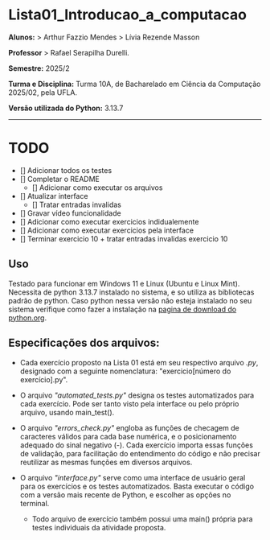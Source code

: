 # Lista01_Introducao_a_computacao

**Alunos:**
    > Arthur Fazzio Mendes
    > Lívia Rezende Masson

**Professor**
    > Rafael Serapilha Durelli.

**Semestre:** 2025/2

**Turma e Disciplina:** Turma 10A, de Bacharelado em Ciência da Computação 2025/02, pela UFLA.

**Versão utilizada do Python:** 3.13.7

****

# TODO

- [] Adicionar todos os testes
- [] Completar o README
    - [] Adicionar como executar os arquivos
- [] Atualizar interface
    - [] Tratar entradas invalidas
- [] Gravar vídeo funcionalidade
- [] Adicionar como executar exercicios indidualemente
- [] Adicionar como executar exercicios pela interface
- [] Terminar exercicio 10 + tratar entradas invalidas exercicio 10

## Uso

Testado para funcionar em Windows 11 e Linux (Ubuntu e Linux Mint). 
Necessita de python 3.13.7 instalado no sistema, e so utiliza as bibliotecas padrão de python. 
Caso python nessa versão não esteja instalado no seu sistema verifique como fazer a instalação na [pagina de download do python.org](https://www.python.org/downloads/).

## Especificações dos arquivos:

- Cada exercício proposto na Lista 01 está em seu respectivo arquivo *.py*, designado com a seguinte nomenclatura: "exercicio[número do exercício].py".

- O arquivo *"automated_tests.py"* designa os testes automatizados para cada exercício. Pode ser tanto visto pela interface ou pelo próprio arquivo, usando main_test().

- O arquivo *"errors_check.py"* engloba as funções de checagem de caracteres válidos para cada base numérica, e o posicionamento adequado do sinal negativo (-).
    Cada exercício importa essas funções de validação, para facilitação do entendimento do código e não precisar reutilizar as mesmas funções em diversos arquivos.

- O arquivo *"interface.py"* serve como uma interface de usuário geral para os exercícios e os testes automatizados. Basta executar o código com a versão mais recente de Python, e escolher as opções no terminal.
    - Todo arquivo de exercício também possui uma main() própria para testes individuais da atividade proposta.
